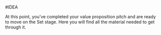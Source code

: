 #IDEA

At this point, you've completed your value proposition pitch and are ready to move on the Set stage. Here you will find all the material needed to get through it.